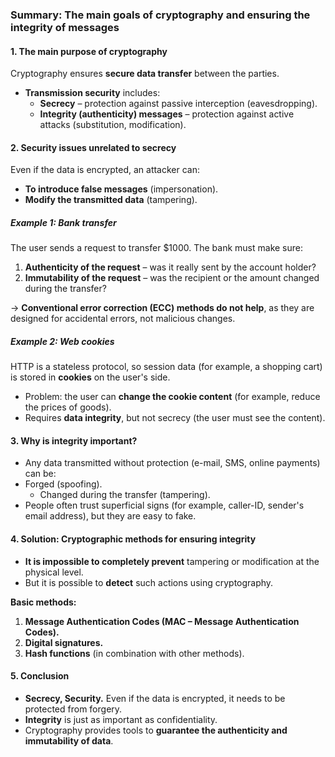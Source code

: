 ### Summary: The main goals of cryptography and ensuring the integrity of messages  

#### **1. The main purpose of cryptography**  
Cryptography ensures **secure data transfer** between the parties.  
- **Transmission security** includes:  
  - **Secrecy** – protection against passive interception (eavesdropping).  
  - **Integrity (authenticity) messages** – protection against active attacks (substitution, modification).  

#### **2. Security issues unrelated to secrecy**  
Even if the data is encrypted, an attacker can:  
- **To introduce false messages** (impersonation).      
- **Modify the transmitted data** (tampering).  

##### **Example 1: Bank transfer**  
The user sends a request to transfer $1000. The bank must make sure:  
1. **Authenticity of the request** – was it really sent by the account holder?
2. **Immutability of the request** – was the recipient or the amount changed during the transfer?  

→ **Conventional error correction (ECC) methods do not help**, as they are designed for accidental errors, not malicious changes.  

##### **Example 2: Web cookies**  
HTTP is a stateless protocol, so session data (for example, a shopping cart) is stored in **cookies** on the user's side.  
- Problem: the user can **change the cookie content** (for example, reduce the prices of goods).  
- Requires **data integrity**, but not secrecy (the user must see the content).  

#### **3. Why is integrity important?**  
- Any data transmitted without protection (e-mail, SMS, online payments) can be:
- Forged (spoofing).  
  - Changed during the transfer (tampering).  
- People often trust superficial signs (for example, caller-ID, sender's email address), but they are easy to fake.  

#### **4. Solution: Cryptographic methods for ensuring integrity**  
- **It is impossible to completely prevent** tampering or modification at the physical level.  
- But it is possible to **detect** such actions using cryptography.  

**Basic methods:**  
1. **Message Authentication Codes (MAC – Message Authentication Codes).**  
2. **Digital signatures.**  
3. **Hash functions** (in combination with other methods).  

#### **5. Conclusion**  
- **Secrecy, Security.** Even if the data is encrypted, it needs to be protected from forgery.  
- **Integrity** is just as important as confidentiality.  
- Cryptography provides tools to **guarantee the authenticity and immutability of data**.  
  